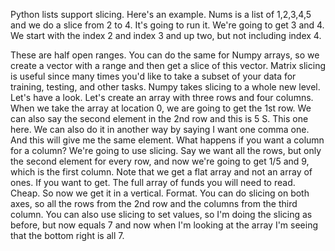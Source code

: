 Python lists support slicing. Here's an example. Nums is a list of 1,2,3,4,5 and we do a slice from 2 to 4. It's going to run it. We're going to get 3 and 4. We start with the index 2 and index 3 and up two, but not including index 4. 



These are half open ranges. You can do the same for Numpy arrays, so we create a vector with a range and then get a slice of this vector. Matrix slicing is useful since many times you'd like to take a subset of your data for training, testing, and other tasks. Numpy takes slicing to a whole new level. Let's have a look. Let's create an array with three rows and four columns. When we take the array at location 0, we are going to get the 1st row. We can also say the second element in the 2nd row and this is 5 S. This one here. We can also do it in another way by saying I want one comma one. And this will give me the same element. What happens if you want a column for a column? We're going to use slicing. Say we want all the rows, but only the second element for every row, and now we're going to get 1/5 and 9, which is the first column. Note that we get a flat array and not an array of ones. If you want to get. The full array of funds you will need to read.
Cheap.
So now we get it in a vertical. Format. You can do slicing on both axes, so all the rows from the 2nd row and the columns from the third column. You can also use slicing to set values, so I'm doing the slicing as before, but now equals 7 and now when I'm looking at the array I'm seeing that the bottom right is all 7.
